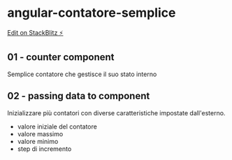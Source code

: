 # angular-contatore-semplice

[Edit on StackBlitz ⚡️](https://stackblitz.com/edit/angular-contatore-semplice)


## 01 - counter component

Semplice contatore che gestisce il suo stato interno

## 02 - passing data to component

Inizializzare più contatori con diverse caratteristiche impostate dall'esterno.

- valore iniziale del contatore
- valore massimo
- valore minimo
- step di incremento

